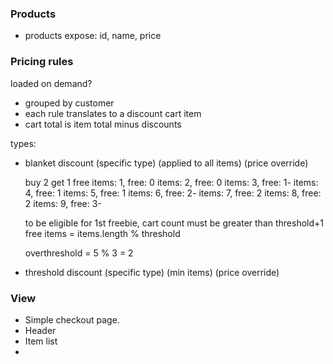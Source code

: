 ### Products

- products expose: id, name, price

### Pricing rules

loaded on demand?
- grouped by customer
- each rule translates to a discount cart item
- cart total is item total minus discounts

types:
- blanket discount
  (specific type)
  (applied to all items)
  (price override)
  
  buy 2 get 1 free
  items: 1, free: 0
  items: 2, free: 0
  items: 3, free: 1-
  items: 4, free: 1
  items: 5, free: 1
  items: 6, free: 2-
  items: 7, free: 2
  items: 8, free: 2
  items: 9, free: 3-
  
  
  to be eligible for 1st freebie, cart count must be greater than threshold+1
  free items = items.length % threshold
  
  
  
  overthreshold = 5 % 3 = 2
  
  
  
- threshold discount 
  (specific type)
  (min items)
  (price override)
  


### View

- Simple checkout page.
- Header
- Item list
- 

